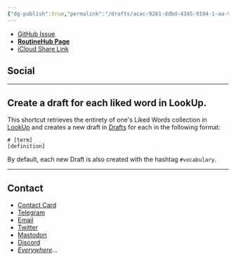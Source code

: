 ```yaml
---
{"dg-publish":true,"permalink":"/drafts/acac-9261-ddbd-4345-9194-1-aa-916-d82000-2/","dgHomeLink":true,"dgPassFrontmatter":false}
---
```



- [GitHub Issue](https://github.com/extratone/i/issues/208)
- [**RoutineHub Page**](https://routinehub.co/shortcut/12336)
- [iCloud Share Link](https://www.icloud.com/shortcuts/a3c5a54df03d49bb9b05fc01dcdd8edd)

## Social

---

## Create a draft for each liked word in LookUp.

This shortcut retrieves the entirety of one's Liked Words collection in [LookUp](https://apps.apple.com/us/app/lookup-english-dictionary/id872564448) and creates a new draft in [Drafts](https://apps.apple.com/us/app/drafts/id1236254471) for each in the following format:

```
# [term]
[definition]
```

By default, each new Draft is also created with the hashtag `#vocabulary`.

---

## Contact

- [Contact Card](https://davidblue.wtf/db.vcf)
- [Telegram](https://t.me/extratone)
- [Email](mailto:davidblue@extratone.com) 
- [Twitter](https://twitter.com/NeoYokel)
- [Mastodon](https://mastodon.social/@DavidBlue)
- [Discord](https://discord.gg/0b9KQUKP858b0iZF)
- [*Everywhere*](https://raindrop.io/davidblue/social-directory-21059174)...